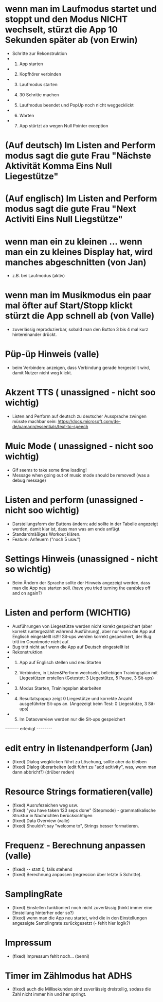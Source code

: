 ﻿# wenn man im Laufmodus startet und stoppt und den Modus NICHT wechselt, stürzt die App 10 Sekunden später ab (von Erwin)
 - Schritte zur Rekonstruktion
  - 1. App starten
  - 2. Kopfhörer verbinden
  - 3. Laufmodus starten
  - 4. 30 Schritte machen
  - 5. Laufmodus beendet und PopUp noch nicht weggecklickt
  - 6. Warten
  - 7. App stürtzt ab wegen Null Pointer exception

# (Auf deutsch) Im Listen and Perform modus sagt die gute Frau "Nächste Aktivität Komma Eins Null Liegestütze"

# (Auf englisch) Im Listen and Perform modus sagt die gute Frau "Next Activiti Eins Null Liegstütze"

# wenn man ein zu kleinen ... wenn man ein zu kleines Display hat, wird manches abgeschnitten (von Jan)
  - z.B. bei Laufmodus (aktiv)
# wenn man im Musikmodus ein paar mal öfter auf Start/Stopp klickt stürzt die App schnell ab (von Valle)
  - zuverlässig reproduzierbar, sobald man den Button 3 bis 4 mal kurz hintereinander drückt.

# Püp-üp Hinweis (valle)
  - beim Verbinden: anzeigen, dass Verbindung gerade hergestellt wird, damit Nutzer nicht weg klickt.
  
# Akzent TTS ( unassigned - nicht soo wichtig)
  - Listen and Perform auf deutsch zu deutscher Aussprache zwingen müsste machbar sein: https://docs.microsoft.com/de-de/xamarin/essentials/text-to-speech
# Muic Mode ( unassigned - nicht soo wichtig)
  - Gif seems to take some time loading!
  - Message when going out of music mode should be removed! (was a debug message)

# Listen and perform (unassigned - nicht soo wichtig)
  - Darstellungsform der Buttons ändern: add sollte in der Tabelle angezeigt werden, damit klar ist, dass man was am ende anfügt.
  - Standardmäßiges Workout klären.
  - Feature: Anfeuern ("noch 5 usw.")
  
# Settings Hinweis (unassigned - nicht so wichtig)
  - Beim Ändern der Sprache sollte der Hinweis angezeigt werden, dass man die App neu starten soll. (have you tried turning the earables off and on again?)
  
# Listen and perform (WICHTIG)
  - Ausführungen von Liegestütze werden nicht korekt gespeichert (aber korrekt runtergezählt während Ausführung), aber nur wenn die App auf Englisch
	eingestellt ist!!! Sit-ups werden korrekt gespeichert, der Bug tritt im Countmode nicht auf. 
  - Bug tritt nicht auf wenn die App auf Deutsch eingestellt ist
  - Rekonstruktion
   - 1. App auf Englisch stellen und neu Starten
   - 2. Verbinden, in Listen&Perform wechseln, beliebigen Trainingsplan mit Liegestützen erstellen (Getestet: 3 Liegestütze, 5 Pause, 3 Sit-ups)
   - 3. Modus Starten, Trainingsplan abarbeiten
   - 4. Resultatspopup zeigt 0 Liegestütze und korrekte Anzahl ausgeführter Sit-ups an. (Angezeigt beim Test: 0 Liegestütze, 3 Sit-ups)
   - 5. Im Dataoverview werden nur die Sit-ups gespeichert


 ------- erledigt --------

 # edit entry in listenandperform (Jan)
  - (fixed) Dialog wegklicken führt zu Löschung, sollte aber da bleiben
  - (fixed) Dialog überarbeiten (edit führt zu "add acitivity", was, wenn man dann abbricht?) (drüber reden)
  # Resource Strings formatieren(valle) 
  - (fixed) Ausrufezeichen weg usw.
  - (fixed) "you have taken 123 seps done" (Stepmode) - grammatikalische Struktur in Nachrichten berücksichtigen
  - (fixed) Data Overview (valle)
  - (fixed) Shouldn't say "welcome to", Strings besser formatieren.
  
# Frequenz - Berechnung anpassen (valle)
  - (fixed) -- statt 0, falls stehend
  - (fixed) Berechnung anpassen (regression über letzte 5 Schritte).

# SamplingRate
  - (fixed) Einstellen funktioniert noch nicht zuverlässig (hinkt immer eine Einstellung hinterher oder so?)
  - (fixed) wenn man die App neu startet, wird die in den Einstellungen angezeigte Samplingrate zurückgesetzt (- fehlt hier logik?)


# Impressum 
  - (fixed) Impressum fehlt noch... (benni)
# Timer im Zählmodus hat ADHS
  - (fixed) auch die Millisekunden sind zuverlässig dreistellig, sodass die Zahl nicht immer hin und her springt.
